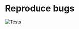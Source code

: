 # Reproduce bugs
[![Tests](https://github.com/arttet/reproduce-bugs/actions/workflows/workflow.yml/badge.svg?branch=bug%2Flibc%2B%2B)](https://github.com/arttet/reproduce-bugs/actions/workflows/workflow.yml)
